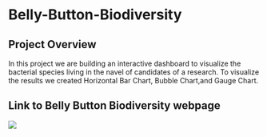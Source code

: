 # Belly-Button-Biodiversity

## Project Overview

In this project we are  building an interactive dashboard to visualize the bacterial species living in the navel of candidates of a research. To visualize the results we created Horizontal Bar Chart, Bubble Chart,and Gauge Chart.

## Link to Belly Button Biodiversity webpage
[![](https://liza904913.github.io/Belly-Button-Biodiversity/)](https://liza904913.github.io/Belly-Button-Biodiversity/)